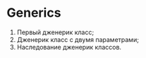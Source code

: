 # Generics
1. Первый дженерик класс;
2. Дженерик класс с двумя параметрами;
3. Наследование дженерик классов.
